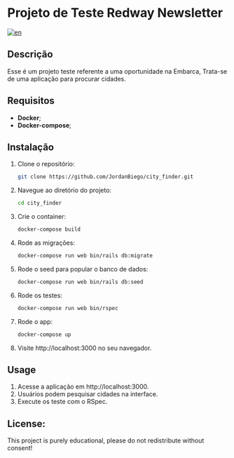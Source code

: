 # Projeto de Teste Redway Newsletter

[![en](https://img.shields.io/badge/lang-en-red.svg)](https://github.com/JordanBiego/city_finder/blob/develop/README.md)

## Descrição

Esse é um projeto teste referente a uma oportunidade na Embarca, Trata-se de uma aplicação para procurar cidades.

## Requisitos

- **Docker**;
- **Docker-compose**;


## Instalação

1. Clone o repositório:
   ```bash
   git clone https://github.com/JordanBiego/city_finder.git
   ```
2. Navegue ao diretório do projeto:
    ```bash
    cd city_finder
    ```
3. Crie o container:
    ```bash
    docker-compose build
    ```
4. Rode as migrações:
    ```bash
    docker-compose run web bin/rails db:migrate
    ```
5. Rode o seed para popular o banco de dados:
    ```bash
    docker-compose run web bin/rails db:seed
    ```
6. Rode os testes:
    ```bash
    docker-compose run web bin/rspec
    ```  
7. Rode o app:
    ```bash
    docker-compose up
    ```
8. Visite http://localhost:3000 no seu navegador.

## Usage

1. Acesse a aplicação em http://localhost:3000.
2. Usuários podem pesquisar cidades na interface.
3. Execute os teste com o RSpec.

## License:

This project is purely educational, please do not redistribute without consent!

